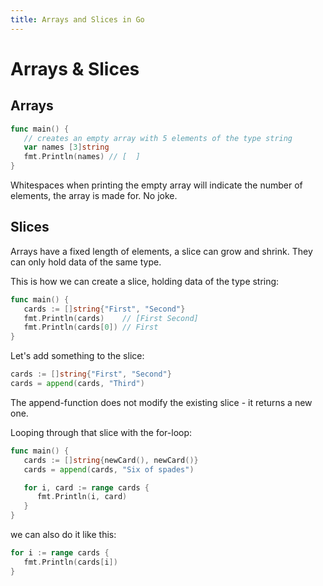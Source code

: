 ```yaml
---
title: Arrays and Slices in Go 
---
```


# Arrays & Slices 

## Arrays

```go
func main() {
   // creates an empty array with 5 elements of the type string
   var names [3]string
   fmt.Println(names) // [  ]
}
```

Whitespaces when printing the empty array will indicate the number of elements, the array is made for.
No joke.

## Slices

Arrays have a fixed length of elements, a slice can grow and shrink. They can only hold data of the same type.

This is how we can create a slice, holding data of the type string:

```go
func main() {
   cards := []string{"First", "Second"}
   fmt.Println(cards)    // [First Second]
   fmt.Println(cards[0]) // First
}
```

Let's add something to the slice:

```go
cards := []string{"First", "Second"}
cards = append(cards, "Third")
```

The append-function does not modify the existing slice - it returns a new one.

Looping through that slice with the for-loop:

```go
func main() {
   cards := []string{newCard(), newCard()}
   cards = append(cards, "Six of spades")

   for i, card := range cards {
      fmt.Println(i, card)
   }
}
```

we can also do it like this:

```go
for i := range cards {
   fmt.Println(cards[i])
}
```